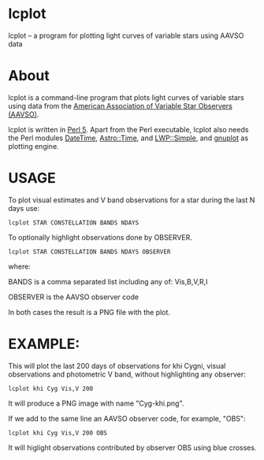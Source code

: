 # lcplot
lcplot – a program for plotting light curves of variable stars using AAVSO data

# About
lcplot is a command-line program that plots light curves of variable stars using data from the [American Association of Variable Star Observers (AAVSO)](https://www.aavso.org/).

lcplot is written in [Perl 5](https://github.com/Perl/perl5). Apart from the Perl executable, lcplot also needs the Perl modules [DateTime](https://metacpan.org/pod/DateTime), [Astro::Time](https://metacpan.org/pod/Astro::Time), and [LWP::Simple](https://metacpan.org/pod/LWP::Simple), and [gnuplot](http://www.gnuplot.info/) as plotting engine.

# USAGE
To plot visual estimates and V band observations for
a star during the last N days use:

`lcplot STAR CONSTELLATION BANDS NDAYS`
 
To optionally highlight observations done by OBSERVER.

`lcplot STAR CONSTELLATION BANDS NDAYS OBSERVER`

where:

BANDS is a comma separated list including any of: Vis,B,V,R,I

OBSERVER is the AAVSO observer code

In both cases the result is a PNG file with the plot.

# EXAMPLE:

This will plot the last 200 days of observations for khi Cygni, visual observations and photometric V band, without highlighting any observer:

`lcplot khi Cyg Vis,V 200`

It will produce a PNG image with name "Cyg-khi.png".

If we add to the same line an AAVSO observer code, for example, "OBS":

`lcplot khi Cyg Vis,V 200 OBS`

It will higlight observations contributed by observer OBS using blue crosses.
